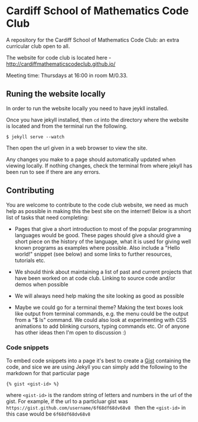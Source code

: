 # Cardiff School of Mathematics Code Club

A repository for the Cardiff School of Mathematics Code Club: an extra curricular club open to all.

The website for code club is located here - http://cardiffmathematicscodeclub.github.io/

Meeting time: Thursdays at 16:00 in room M/0.33.

## Runing the website locally
In order to run the website locally you need to have jeykll installed.

Once you have jekyll installed, then ```cd``` into the directory where the website is located and from the terminal run the following.

```
$ jekyll serve --watch
```

Then open the url given in a web browser to view the site. 

Any changes you make to a page should automatically updated when viewing locally. If nothing changes, check the terminal from where jekyll has been run to see if there are any errors. 

## Contributing

You are welcome to contribute to the code club website, we need as much
help as possible in making this the best site on the internet! Below is
a short list of tasks that need completing:

- Pages that give a short introduction to most of the popular programming languages
  would be good. These pages should give a should give a short piece on the history
  of the language, what it is used for giving well known programs as examples where possible.
  Also include a "Hello world!" snippet (see below) and some links to further resources, tutorials etc.

- We should think about maintaining a list of past and current projects that have been worked
  on at code club. Linking to source code and/or demos when possible

- We will always need help making the site looking as good as possible

- Maybe we could go for a terminal theme? Making the text boxes look like output from
  terminal commands, e.g. the menu could be the output from a "$ ls" command. We could
  also look at experimenting with CSS animations to add blinking cursors, typing commands etc.
  Or of anyone has other ideas then I'm open to discussion :)

### Code snippets

To embed code snippets into a page it's best to create a [Gist](https://gist.github.com) containing
the code, and sice we are using Jekyll you can simply add the following to the markdown for that particular
page

```
{% gist <gist-id> %}
```
where ```<gist-id>``` is the random string of letters and numbers in the url of the gist. For example, if the url to
a particluar gist was ```https://gist.github.com/username/6f68df68dv68v8 ``` then the ```<gist-id>``` in this case
would be ```6f68df68dv68v8```
